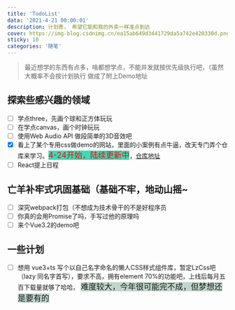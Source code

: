 ```yaml
---
title: 'TodoList'
data: '2021-4-21 00:00:01'
description: 计划表， 希望它能和我的外卖一样准点到达
cover: https://img-blog.csdnimg.cn/ea15ab649d3441729da5a742e420330d.png
sticky: 10
categories: '随笔'
---
```


> 最近想学的东西有点多，啥都想学点，不能并发就按优先级执行吧，（虽然大概率不会按计划执行
> 做成了附上Demo地址

## 探索些感兴趣的领域

- [ ] 学点three，先画个球和正方体玩玩
- [ ] 在学点canvas，画个时钟玩玩
- [ ] 使用Web Audio API 做段简单的3D音效吧
- [x] 看上了某个专用css做demo的网站，里面的小案例有点牛逼，改天专门弄个仓库来学习。<font style="background: rgb(59,219,186)"  color=red size=4>4-24开始，陆续更新中</font>，[仓库地址](https://github.com/moocnanmo/htmlCssDemo)
- [ ] React提上日程

## 亡羊补牢式巩固基础（基础不牢，地动山摇~

- [ ] 深究webpack打包（不想成为技术骨干的不是好程序员
- [ ] 你真的会用Promise了吗，手写过他的原理吗
- [ ] 来个Vue3.2的demo吧

## 一些计划

- [ ] 想用 vue3+ts 写个以自己名字命名的懒人CSS样式组件库，暂定LzCss吧（lazy 同名字首写），要求不高，拥有element 70%的功能吧，上线后每月五百下载量就够了哈哈， <font style="background:#c0d6cb;color=green"   size=4>难度较大，今年很可能完不成，但梦想还是要有的</font>
